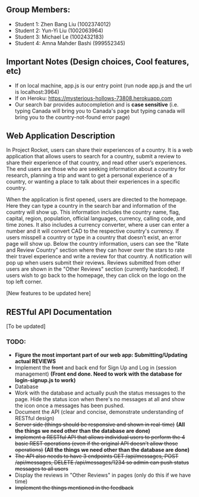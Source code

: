 ## Group Members:
- Student 1: Zhen Bang Liu (1002374012)
- Student 2: Yun-Yi Liu (1002063964)
- Student 3: Michael Le (1002432183)
- Student 4: Amna Mahder Bashi (999552345)

## Important Notes (Design choices, Cool features, etc)
- If on local machine, app.js is our entry point (run node app.js and the url is localhost:3964)
- If on Heroku: https://mysterious-hollows-73808.herokuapp.com
- Our search bar provides autocompletion and is **case sensitive** (i.e. typing Canada will bring you to Canada's page but typing canada will bring you to the country-not-found error page)

## Web Application Description

In Project Rocket, users can share their experiences of a country. It is a web application that allows users to search for a country, submit a review to share their experience of that country, and read other user’s experiences. The end users are those who are seeking information about a country for research, planning a trip and want to get a personal experience of a country, or wanting a place to talk about their experiences in a specific country.

When the application is first opened, users are directed to the homepage. Here they can type a country in the search bar and information of the country will show up. This information includes the country name, flag, capital, region, population, official languages, currency, calling code, and time zones. It also includes a currency converter, where a user can enter a number and it will convert CAD to the respective country's currency. If users misspell a country or type in a country that doesn’t exist, an error page will show up. Below the country information, users can see the "Rate and Review Country" section where they can hover over the stars to rate their travel experience and write a review for that country. A notification will pop up when users submit their reviews. Reviews submitted from other users are shown in the "Other Reviews" section (currently hardcoded). If users wish to go back to the homepage, they can click on the logo on the top left corner.

[New features to be updated here]

## RESTful API Documentation

[To be updated]



### TODO:
- **Figure the most important part of our web app: Submitting/Updating actual REVIEWS**
- Implement the <del>front</del> and back end for Sign Up and Log in (session management) **(Front end done. Need to work with the database for login-signup.js to work)**
- Database
- Work with the database and actually push the status messages to the page. Hide the status icon when there's no messages at all and show the icon once a messages has been pushed.
- Document the API (clear and concise, demonstrate understanding of RESTful design)
- <del>Server side (things should be responsive and shown in real-time)</del> **(All the things we need other than the database are done)**
- <del>Implement a RESTful API that allows individual users to perform the 4 basic REST operations (even if the original API doesn't allow those operations)</del> **(All the things we need other than the database are done)**
- <del>The API also needs to have 3 endpoints GET /api/messages, POST /api/messages, DELETE /api/messages/1234 so admin can push status messages to all users </del>
- Display the reviews in "Other Reviews" in pages (only do this if we have time)
- <del>Implement the things mentioned in the feedback</del>
